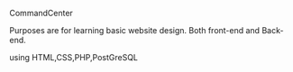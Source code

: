 CommandCenter


Purposes are for learning basic website design.
Both front-end and Back-end.

using HTML,CSS,PHP,PostGreSQL